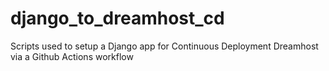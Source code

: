 # django_to_dreamhost_cd
Scripts used to setup a Django app for Continuous Deployment Dreamhost via a Github Actions workflow
